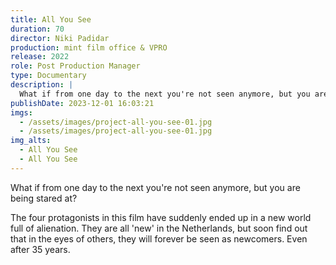 ```yaml
---
title: All You See
duration: 70
director: Niki Padidar
production: mint film office & VPRO
release: 2022
role: Post Production Manager
type: Documentary
description: |
  What if from one day to the next you're not seen anymore, but you are being stared at?
publishDate: 2023-12-01 16:03:21
imgs:
  - /assets/images/project-all-you-see-01.jpg
  - /assets/images/project-all-you-see-01.jpg
img_alts:
  - All You See
  - All You See
---
```


What if from one day to the next you're not seen anymore, but you are being stared at?

The four protagonists in this film have suddenly ended up in a new world full of alienation. They are all 'new' in the Netherlands, but soon find out that in the eyes of others, they will forever be seen as newcomers. Even after 35 years.
